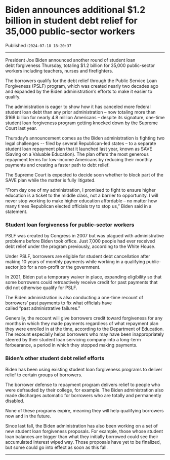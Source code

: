 # Biden announces additional $1.2 billion in student debt relief for 35,000 public-sector workers

Published :`2024-07-18 18:20:37`

---

President Joe Biden announced another round of student loan debt forgiveness Thursday, totaling $1.2 billion for 35,000 public-sector workers including teachers, nurses and firefighters.

The borrowers qualify for the debt relief through the Public Service Loan Forgiveness (PSLF) program, which was created nearly two decades ago and expanded by the Biden administration’s efforts to make it easier to qualify.

The administration is eager to show how it has canceled more federal student loan debt than any prior administration – now totaling more than $168 billion for nearly 4.8 million Americans – despite its signature, one-time student loan forgiveness program getting knocked down by the Supreme Court last year.

Thursday’s announcement comes as the Biden administration is fighting two legal challenges -- filed by several Republican-led states – to a separate student loan repayment plan that it launched last year, known as SAVE (Saving on a Valuable Education). The plan offers the most generous repayment terms for low-income Americans by reducing their monthly payments and creating a faster path to debt relief.

The Supreme Court is expected to decide soon whether to block part of the SAVE plan while the matter is fully litigated.

“From day one of my administration, I promised to fight to ensure higher education is a ticket to the middle class, not a barrier to opportunity. I will never stop working to make higher education affordable – no matter how many times Republican elected officials try to stop us,” Biden said in a statement.

### Student loan forgiveness for public-sector workers

PSLF was created by Congress in 2007 but was plagued with administrative problems before Biden took office. Just 7,000 people had ever received debt relief under the program previously, according to the White House.

Under PSLF, borrowers are eligible for student debt cancellation after making 10 years of monthly payments while working in a qualifying public-sector job for a non-profit or the government.

In 2021, Biden put a temporary waiver in place, expanding eligibility so that some borrowers could retroactively receive credit for past payments that did not otherwise qualify for PSLF.

The Biden administration is also conducting a one-time recount of borrowers’ past payments to fix what officials have called “past administrative failures.”

Generally, the recount will give borrowers credit toward forgiveness for any months in which they made payments regardless of what repayment plan they were enrolled in at the time, according to the Department of Education. The recount especially helps borrowers who may have been inappropriately steered by their student loan servicing company into a long-term forbearance, a period in which they stopped making payments.

### Biden’s other student debt relief efforts

Biden has been using existing student loan forgiveness programs to deliver relief to certain groups of borrowers.

The borrower defense to repayment program delivers relief to people who were defrauded by their college, for example. The Biden administration also made discharges automatic for borrowers who are totally and permanently disabled.

None of these programs expire, meaning they will help qualifying borrowers now and in the future.

Since last fall, the Biden administration has also been working on a set of new student loan forgiveness proposals. For example, those whose student loan balances are bigger than what they initially borrowed could see their accumulated interest wiped way. Those proposals have yet to be finalized, but some could go into effect as soon as this fall.

---

